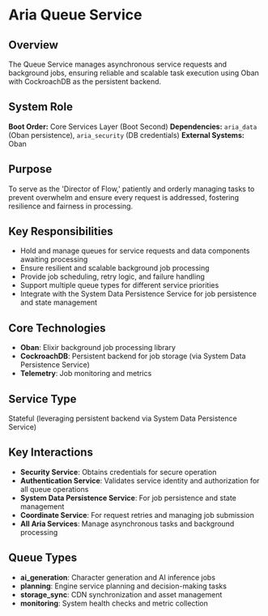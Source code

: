 # Aria Queue Service

## Overview

The Queue Service manages asynchronous service requests and background jobs, ensuring reliable and scalable task execution using Oban with CockroachDB as the persistent backend.

## System Role

**Boot Order:** Core Services Layer (Boot Second)
**Dependencies:** `aria_data` (Oban persistence), `aria_security` (DB credentials)
**External Systems:** Oban

## Purpose

To serve as the 'Director of Flow,' patiently and orderly managing tasks to prevent overwhelm and ensure every request is addressed, fostering resilience and fairness in processing.

## Key Responsibilities

- Hold and manage queues for service requests and data components awaiting processing
- Ensure resilient and scalable background job processing
- Provide job scheduling, retry logic, and failure handling
- Support multiple queue types for different service priorities
- Integrate with the System Data Persistence Service for job persistence and state management

## Core Technologies

- **Oban**: Elixir background job processing library
- **CockroachDB**: Persistent backend for job storage (via System Data Persistence Service)
- **Telemetry**: Job monitoring and metrics

## Service Type

Stateful (leveraging persistent backend via System Data Persistence Service)

## Key Interactions

- **Security Service**: Obtains credentials for secure operation
- **Authentication Service**: Validates service identity and authorization for all queue operations
- **System Data Persistence Service**: For job persistence and state management
- **Coordinate Service**: For request retries and managing job submission
- **All Aria Services**: Manage asynchronous tasks and background processing

## Queue Types

- **ai_generation**: Character generation and AI inference jobs
- **planning**: Engine service planning and decision-making tasks
- **storage_sync**: CDN synchronization and asset management
- **monitoring**: System health checks and metric collection
